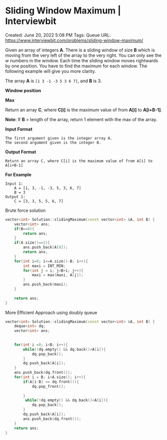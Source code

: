 # Sliding Window Maximum | Interviewbit

Created: June 20, 2022 5:08 PM
Tags: Queue
URL: https://www.interviewbit.com/problems/sliding-window-maximum/

Given an array of integers **A**. There is a sliding window of size **B** which 
 is moving from the very left of the array to the very right. 
 You can only see the w numbers in the window. Each time the sliding window moves 
 rightwards by one position. You have to find the maximum for each window. 
 The following example will give you more clarity.

The array **A** is `[1 3 -1 -3 5 3 6 7]`, and **B** is 3.

**Window position**

**Max**

Return an array **C**, where **C[i]** is the maximum value of from **A[i]** to **A[i+B-1]**.

**Note**: If **B** > length of the array, return 1 element with the max of the array.

**Input Format**

```
The first argument given is the integer array A.
The second argument given is the integer B.

```

**Output Format**

```
Return an array C, where C[i] is the maximum value of from A[i] to A[i+B-1]

```

**For Example**

```
Input 1:
    A = [1, 3, -1, -3, 5, 3, 6, 7]
    B = 3
Output 1:
    C = [3, 3, 5, 5, 6, 7]

```

Brute force solution

```cpp
vector<int> Solution::slidingMaximum(const vector<int> &A, int B) {
    vector<int> ans;
    if(B==0){
        return ans;
    }
    if(A.size()==1){
        ans.push_back(A[0]);
        return ans;
    }
    for(int i=0; i<=A.size()-B; i++){
        int maxi = INT_MIN;
        for(int j = i; j<B+i; j++){
            maxi = max(maxi, A[j]);
        }
        ans.push_back(maxi);
    }
    
    return ans;
}
```

More Efficient Approach using doubly queue

```cpp
vector<int> Solution::slidingMaximum(const vector<int> &A, int B) {
    deque<int> dq;
    vector<int> ans;
    
    
    for(int i =0; i<B; i++){
        while(!dq.empty() && dq.back()<A[i]){
            dq.pop_back();
        }
        dq.push_back(A[i]);
    }
    ans.push_back(dq.front());
    for(int i = B; i<A.size(); i++){
        if(A[i-B] == dq.front()){
            dq.pop_front();
             
        }
         while(!dq.empty() && dq.back()<A[i]){
            dq.pop_back();
        }
        dq.push_back(A[i]);
        ans.push_back(dq.front());
    }
    return ans;
}
```